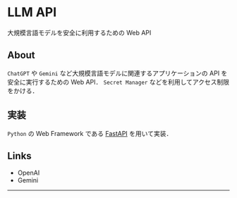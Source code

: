 # LLM API

大規模言語モデルを安全に利用するための Web API

## About

`ChatGPT` や `Gemini` など大規模言語モデルに関連するアプリケーションの API を安全に実行するための Web API．
`Secret Manager` などを利用してアクセス制限をかける．

## 実装

`Python` の Web Framework である [FastAPI](https://fastapi.tiangolo.com/ja/) を用いて実装．

## Links

- OpenAI
- Gemini

---